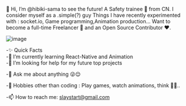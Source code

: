 👋 Hi, I’m @hibiki-sama
to see the future!
A Safety trainee 🚀 from CN. I consider myself as a .simple(?) guy
Things I have recently experimented with : socket.io, Game programming,Animation production...
Want to become a full-time Freelancer 💸 and an Open Source Contributor ❤️.

![image](https://user-images.githubusercontent.com/65580366/124146804-b4fd3080-dac0-11eb-9333-5a5f108ed10d.png)

-✨ Quick Facts                                                                       
-🌱 I’m currently learning React-Native and Animation                               
-🤔 I’m looking for help for my future top projects 

-💬 Ask me about anything 😜😌

-🎿 Hobbies other than coding : Play games, watch animations, think 🤔🤖..

-📫 How to reach me: slaystart@gmail.com
<!---
hibiki-sama/hibiki-sama is a ✨ special ✨ repository because its `README.md` (this file) appears on your GitHub profile.
You can click the Preview link to take a look at your changes.
--->

